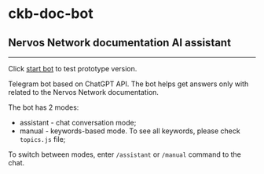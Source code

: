 # ckb-doc-bot

## Nervos Network documentation AI assistant

---

Click [start bot](https://t.me/ckb_doc_bot) to test prototype version.

Telegram bot based on ChatGPT API. The bot helps get answers only with related to the Nervos Network documentation.

The bot has 2 modes:

- assistant - chat conversation mode;
- manual - keywords-based mode. To see all keywords, please check `topics.js` file;

To switch between modes, enter `/assistant` or `/manual` command to the chat.
